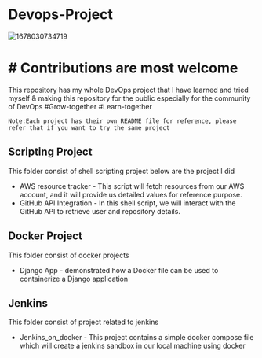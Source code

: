 # Devops-Project



![1678030734719](https://user-images.githubusercontent.com/86225331/223613174-dba3dd16-2f6b-46c6-a56f-e20e20902a42.jpeg)


# # Contributions are most welcome

This repository has my whole DevOps project that I have learned and tried myself & making this repository for the public especially for the community of DevOps #Grow-together #Learn-together

 ```Note:Each project has their own README file for reference, please refer that if you want to try the same project```

## Scripting Project

This folder consist of shell scripting project below are the project I did

* AWS resource tracker - This script will fetch resources from our AWS account, and it will provide us detailed values for reference purpose.
* GitHub API Integration - In this shell script, we will interact with the GitHub API to retrieve user and repository details.

## Docker Project

This folder consist of docker projects

* Django App - demonstrated how a Docker file can be used to containerize a Django application

## Jenkins
This folder consist of project related to jenkins

- Jenkins_on_docker - This project contains a simple docker compose file which will create a jenkins sandbox in our local machine using docker
